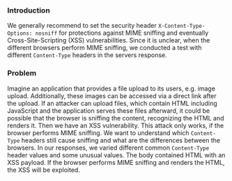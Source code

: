 ### Introduction
We generally recommend to set the security header `X-Content-Type-Options: nosniff` for protections against MIME sniffing and eventually Cross-Site-Scripting (XSS) vulnerabilities.
Since it is unclear, when the different browsers perform MIME sniffing, we conducted a test with different `Content-Type` headers in the servers response. 

### Problem
Imagine an application that provides a file upload to its users, e.g. image upload. Additionally, these images can be accessed via a direct link after the upload. If an attacker can upload files, which contain HTML including JavaScript and the application serves these files afterward, it could be possible that the browser is sniffing the content, recognizing the HTML and renders it. Then we have an XSS vulnerability.
This attack only works, if the browser performs MIME sniffing. We want to understand which `Content-Type` headers still cause sniffing and what are the differences between the browsers.
In our responses, we varied different common `Content-Type` header values and some unusual values. The body contained HTML with an XSS payload. If the browser performs MIME sniffing and renders the HTML, the XSS will be exploited.

